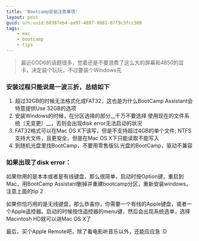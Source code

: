 ```yaml
---
title: 'Bootcamp安装注意事项'
layout: post
guid: urn:uuid:60387eb4-aa97-4807-9981-07f9c3fcc308
tags:
    - mac
    - bootcamp
    - tips
---
```


> 最近COD6的话题很多，觉着还是不要浪费了这么大的屏幕和4850的显卡，决定装个玩玩，不过要装个Windows先

### 安装过程只能说是一波三折，总结如下

1. 超过32GB的时候无法格式化成FAT32，这也是为什么BootCamp Assistant会特意提供Use 32GB的选项
2. 安装Windows的时候，在分区选择的部分__千万不要选择 使用现在的文件系统（无变更）__，否则会出现disk error无法启动的状况
3. FAT32格式可以在Mac OS X下读写，但是不支持超过4GB的单个文件; NTFS支持大文件，且更安全，但是在Mac OS X下只能读取不能写入
4. 到随机光盘里找BootCamp，不要用零售版SL光盘的BootCamp，驱动不兼容

### 如果出现了disk error：

如果你用的是本本或者是有线键盘，那么很简单，启动时按Option键，重启到Mac，用BootCamp Assistant删掉并重建bootcamp分区，重新安装windows，注意上面的tip 2

如果你恰巧用的是无线键盘，那么恭喜你，你需要一个有线的Apple键盘，或者一个Apple遥控器。启动的时候按住遥控器的menu键，然后会出现系统选单，选择Macintosh HD就可以进Mac OS X了

最后，买个Apple Remote吧，除了看电影听音乐以外，还能应应急 :D

